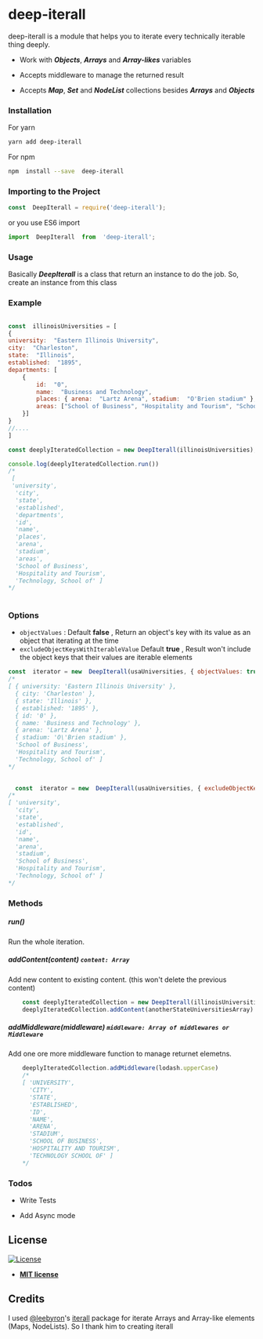 

# deep-iterall

deep-iterall is a module that helps you to iterate every technically iterable thing deeply.

- Work with ***Objects***, ***Arrays*** and ***Array-likes*** variables

- Accepts middleware to manage the returned result

- Accepts ***Map***, ***Set*** and ***NodeList*** collections besides ***Arrays*** and ***Objects***

### Installation

For yarn

```bash
yarn add deep-iterall
```

For npm

```bash
npm  install --save  deep-iterall
```

### Importing to the Project

```js
const  DeepIterall = require('deep-iterall');
```
or you use ES6 import

```js
import  DeepIterall  from  'deep-iterall';
```

### Usage

Basically ***DeepIterall*** is a class that return an instance to do the job. So, create an instance from this class

### Example

```js

const  illinoisUniversities = [
{
university:  "Eastern Illinois University",
city:  "Charleston",
state:  "Illinois",
established:  "1895",
departments: [
	{
		id:  "0",
		name:  "Business and Technology",
		places: { arena:  "Lartz Arena", stadium:  "O'Brien stadium" },
		areas: ["School of Business", "Hospitality and Tourism", "School of Technology"]
	}]
}
//....
]

const deeplyIteratedCollection = new DeepIterall(illinoisUniversities);

console.log(deeplyIteratedCollection.run())
/*
 [
 'university',
  'city',
  'state',
  'established',
  'departments',
  'id',
  'name',
  'places',
  'arena',
  'stadium',
  'areas',
  'School of Business',
  'Hospitality and Tourism',
  'Technology, School of' ]
*/
  

```

### Options

 - `objectValues` : Default **false** , Return an object's key with its value as an object that iterating at the time
 - `excludeObjectKeysWithIterableValue` Default **true** , Result won't include the object keys that their values are iterable elements

```js
const  iterator = new  DeepIterall(usaUniversities, { objectValues: true });
/*
[ { university: 'Eastern Illinois University' },
  { city: 'Charleston' },
  { state: 'Illinois' },
  { established: '1895' },
  { id: '0' },
  { name: 'Business and Technology' },
  { arena: 'Lartz Arena' },
  { stadium: 'O\'Brien stadium' },
  'School of Business',
  'Hospitality and Tourism',
  'Technology, School of' ]
*/

  
  const  iterator = new  DeepIterall(usaUniversities, { excludeObjectKeysWithIterableValue: false });
/*
[ 'university',
  'city',
  'state',
  'established',
  'id',
  'name',
  'arena',
  'stadium',
  'School of Business',
  'Hospitality and Tourism',
  'Technology, School of' ]
*/
```

### Methods
##### run()
Run the whole iteration.

##### addContent(content) `content: Array`
Add new content to existing content. (this won't delete the previous content)
```js
    const deeplyIteratedCollection = new DeepIterall(illinoisUniversities);
	deeplyIteratedCollection.addContent(anotherStateUniversitiesArray)
```	
##### addMiddleware(middleware)  `middleware: Array of middlewares or Middleware`
Add one ore more middleware function to manage returnet elemetns.
```js
    deeplyIteratedCollection.addMiddleware(lodash.upperCase)
    /*
    [ 'UNIVERSITY',
	  'CITY',
	  'STATE',
	  'ESTABLISHED',
	  'ID',
	  'NAME',
	  'ARENA',
	  'STADIUM',
	  'SCHOOL OF BUSINESS',
	  'HOSPITALITY AND TOURISM',
	  'TECHNOLOGY SCHOOL OF' ]
	*/

```

  
### Todos

  

- Write  Tests

- Add Async mode

  


## License

[![License](http://img.shields.io/:license-mit-blue.svg?style=flat-square)](http://badges.mit-license.org)

- **[MIT license](http://opensource.org/licenses/mit-license.php)**
  

## Credits
I used [@leebyron](https://github.com/leebyron)'s [iterall](https://github.com/leebyron/iterall) package for iterate Arrays and Array-like elements (Maps, NodeLists). So I thank him to creating iterall
  
